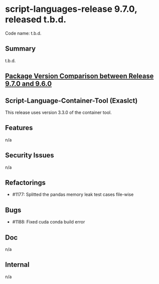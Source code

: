 # script-languages-release 9.7.0, released t.b.d.

Code name: t.b.d.

## Summary

t.b.d.

## [Package Version Comparison between Release 9.7.0 and 9.6.0](package_diffs/9.7.0/README.md)

## Script-Language-Container-Tool (Exaslct)

This release uses version 3.3.0 of the container tool.

## Features

n/a

## Security Issues

n/a

## Refactorings

 - #1177: Splitted the pandas memory leak test cases file-wise

## Bugs

 - #1188: Fixed cuda conda build error

## Doc

n/a

## Internal

n/a
